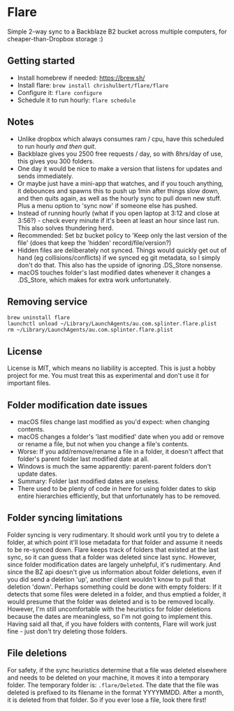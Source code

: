 # Flare

Simple 2-way sync to a Backblaze B2 bucket across multiple computers, for cheaper-than-Dropbox storage :)

## Getting started

* Install homebrew if needed: https://brew.sh/
* Install flare: `brew install chrishulbert/flare/flare`
* Configure it: `flare configure`
* Schedule it to run hourly: `flare schedule`

## Notes

* Unlike dropbox which always consumes ram / cpu, have this scheduled to run hourly *and then quit*.
* Backblaze gives you 2500 free requests / day, so with 8hrs/day of use, this gives you 300 folders.
* One day it would be nice to make a version that listens for updates and sends immediately.
* Or maybe just have a mini-app that watches, and if you touch anything, it debounces and spawns this to push up 1min after things slow down, and then quits again, as well as the hourly sync to pull down new stuff. Plus a menu option to 'sync now' if someone else has pushed.
* Instead of running hourly (what if you open laptop at 3:12 and close at 3:56?) - check every minute if it's been at least an hour since last run. This also solves thundering herd.
* Recommended: Set bz bucket policy to 'Keep only the last version of the file' (does that keep the 'hidden' record/file/version?)   
* Hidden files are deliberately not synced. Things would quickly get out of hand (eg collisions/conflicts) if we synced eg git metadata, so I simply don't do that. This also has the upside of ignoring .DS_Store nonsense.
* macOS touches folder's last modified dates whenever it changes a .DS_Store, which makes for extra work unfortunately.

## Removing service

    brew uninstall flare
    launchctl unload ~/Library/LaunchAgents/au.com.splinter.flare.plist
    rm ~/Library/LaunchAgents/au.com.splinter.flare.plist

## License

License is MIT, which means no liability is accepted. This is just a hobby project for me. You must treat this as experimental and don't use it for important files.

## Folder modification date issues

* macOS files change last modified as you'd expect: when changing contents.
* macOS changes a folder's 'last modified' date when you add or remove or rename a file, but not when you change a file's contents.
* Worse: If you add/remove/rename a file in a folder, it doesn't affect that folder's parent folder last modified date at all.
* Windows is much the same apparently: parent-parent folders don't update dates.
* Summary: Folder last modified dates are useless.
* There used to be plenty of code in here for using folder dates to skip entire hierarchies efficiently, but that unfortunately has to be removed. 

## Folder syncing limitations

Folder syncing is very rudimentary. It should work until you try to delete a folder, at which point it'll lose metadata for that folder and assume it needs to be re-synced down.
Flare keeps track of folders that existed at the last sync, so it can guess that a folder was deleted since last sync. However, since folder modification dates are largely unhelpful, it's rudimentary.
And since the BZ api doesn't give us information about folder deletions, even if you did send a deletion 'up', another client wouldn't know to pull that deletion 'down'.
Perhaps something could be done with empty folders: If it detects that some files were deleted in a folder, and thus emptied a folder, it would presume that the folder was deleted and is to be removed locally.
However, I'm still uncomfortable with the heuristics for folder deletions because the dates are meaningless, so I'm not going to implement this.
Having said all that, if you have folders with contents, Flare will work just fine - just don't try deleting those folders. 

## File deletions

For safety, if the sync heuristics determine that a file was deleted elsewhere and needs to be deleted on your machine, it moves it into a temporary folder.
The temporary folder is: `.flare/Deleted`.
The date that the file was deleted is prefixed to its filename in the format YYYYMMDD.
After a month, it is deleted from that folder.
So if you ever lose a file, look there first!
